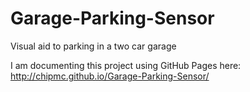 Garage-Parking-Sensor
=====================

Visual aid to parking in a two car garage

I am documenting this project using GitHub Pages here: http://chipmc.github.io/Garage-Parking-Sensor/
